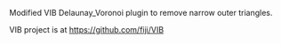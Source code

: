 Modified VIB Delaunay_Voronoi plugin to remove narrow outer triangles.

VIB project is at https://github.com/fiji/VIB
